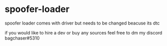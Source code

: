 # spoofer-loader

spoofer loader comes with driver but needs to be changed beacuse its dtc

if you would like to hire a dev or buy any sources feel free to dm my discord bagchaser#5310 
